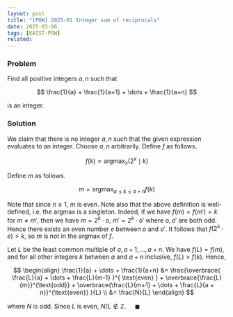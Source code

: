 ```yaml
---
layout: post
title: "[POW] 2025-01 Integer sum of reciprocals"
date: 2025-03-06
tags: [KAIST-POW]
related:
---
```


### Problem

Find all positive integers $a, n$ such that

$$
\frac{1}{a} + \frac{1}{a+1} + \dots + \frac{1}{a+n}
$$

is an integer.

### Solution

We claim that there is no integer $a, n$ such that the given expression evaluates to an integer. Choose $a, n$ arbitrarily. Define $f$ as follows.

$$
f(k) = \operatorname{argmax}_x (2^x \mid k)
$$

Define $m$ as follows.

$$
m = \operatorname{argmax}_{a \leq k \leq a + n} f(k)
$$

Note that since $n \geq 1$, $m$ is even. Note also that the above definition is well-defined, i.e. the argmax is a singleton. Indeed, if we have $f(m) = f(m') = k$ for $m \neq m'$, then we have $m = 2^k \cdot o,$ $m' = 2^k \cdot o'$ where $o, o'$ are both odd. Hence there exists an even number $e$ between $o$ and $o'$. It follows that $f(2^k \cdot e) > k$, so $m$ is not in the argmax of $f$.

Let $L$ be the least common multiple of $a, a + 1, \dots, a + n$. We have $f(L) = f(m)$, and for all other integers $k$ between $a$ and $a + n$ inclusive, $f(L) > f(k)$. Hence,

$$
\begin{align}
\frac{1}{a} + \dots + \frac{1}{a+n} &= \frac{\overbrace{ \frac{L}{a} + \dots + \frac{L}{m-1} }^{ \text{even} } + \overbrace{\frac{L}{m}}^{\text{odd}} + \overbrace{\frac{L}{m+1} + \dots + \frac{L}{a + n}}^{\text{even}} }{L} \\
&= \frac{N}{L}
\end{align}
$$

where $N$ is odd. Since $L$ is even, $N/L \not\in \mathbb{Z}$. $\quad \blacksquare$
